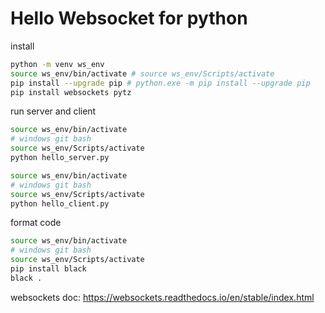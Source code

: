 # Hello Websocket for python

install

```sh
python -m venv ws_env
source ws_env/bin/activate # source ws_env/Scripts/activate
pip install --upgrade pip # python.exe -m pip install --upgrade pip
pip install websockets pytz
```

run server and client

```sh
source ws_env/bin/activate 
# windows git bash
source ws_env/Scripts/activate
python hello_server.py
```

```sh
source ws_env/bin/activate
# windows git bash
source ws_env/Scripts/activate
python hello_client.py
```

format code

```sh
source ws_env/bin/activate
# windows git bash
source ws_env/Scripts/activate
pip install black
black .
```

websockets doc: <https://websockets.readthedocs.io/en/stable/index.html>
